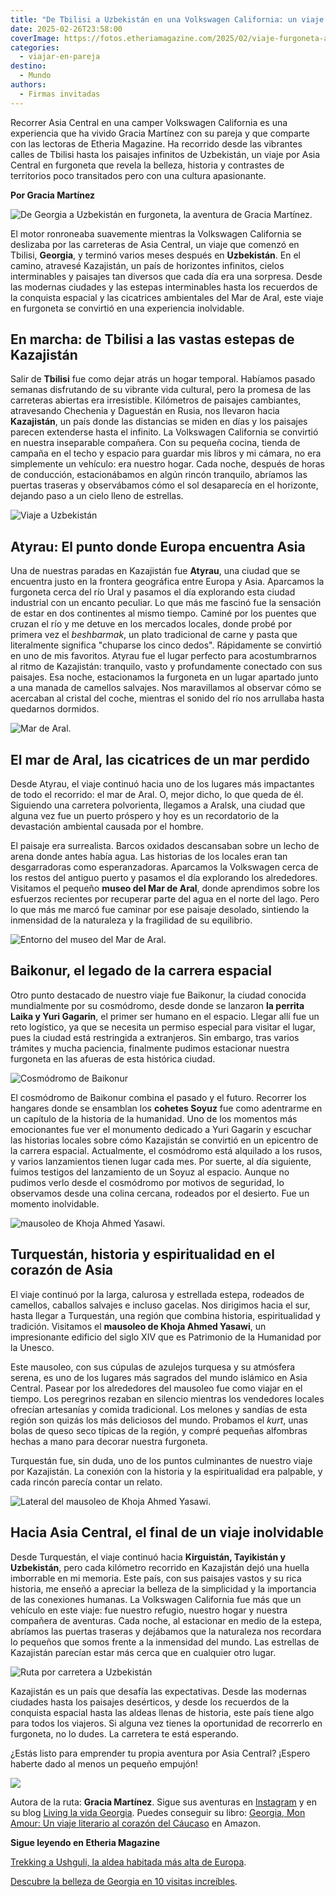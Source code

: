 ```yaml
---
title: "De Tbilisi a Uzbekistán en una Volkswagen California: un viaje por Asia Central"
date: 2025-02-26T23:58:00
coverImage: https://fotos.etheriamagazine.com/2025/02/viaje-furgoneta-asia.jpeg
categories: 
  - viajar-en-pareja
destino: 
  - Mundo
authors: 
  - Firmas invitadas
---
```


Recorrer Asia Central en una camper Volkswagen California es una experiencia que ha 
vivido Gracia Martínez con su pareja y que comparte con las lectoras de Etheria 
Magazine. Ha recorrido desde las vibrantes calles de Tbilisi hasta los paisajes 
infinitos de Uzbekistán, un viaje por Asia Central en furgoneta que revela la belleza, 
historia y contrastes de territorios poco transitados pero con una cultura apasionante. 

**Por Gracia Martínez** 

![De Georgia a Uzbekistán en furgoneta, la aventura de Gracia Martínez.](https://fotos.etheriamagazine.com/2025/02/viaje-furgoneta-asia.jpeg "De Georgia a Uzbekistán en furgoneta, la aventura de Gracia Martínez.")

El motor ronroneaba suavemente mientras la Volkswagen California se deslizaba por las 
carreteras de Asia Central, un viaje que comenzó en Tbilisi, **Georgia**, y terminó 
varios meses después en **Uzbekistán**. En el camino, atravesé Kazajistán, un país de 
horizontes infinitos, cielos interminables y paisajes tan diversos que cada día era una 
sorpresa. Desde las modernas ciudades y las estepas interminables hasta los recuerdos de 
la conquista espacial y las cicatrices ambientales del Mar de Aral, este viaje en 
furgoneta se convirtió en una experiencia inolvidable. 

## En marcha: de Tbilisi a las vastas estepas de Kazajistán

Salir de **Tbilisi** fue como dejar atrás un hogar temporal. Habíamos pasado semanas 
disfrutando de su vibrante vida cultural, pero la promesa de las carreteras abiertas era 
irresistible. Kilómetros de paisajes cambiantes, atravesando Chechenia y Daguestán en 
Rusia, nos llevaron hacia **Kazajistán**, un país donde las distancias se miden en días 
y los paisajes parecen extenderse hasta el infinito. La Volkswagen California se 
convirtió en nuestra inseparable compañera. Con su pequeña cocina, tienda de campaña en 
el techo y espacio para guardar mis libros y mi cámara, no era simplemente un vehículo: 
era nuestro hogar. Cada noche, después de horas de conducción, estacionábamos en algún 
rincón tranquilo, abríamos las puertas traseras y observábamos cómo el sol desaparecía 
en el horizonte, dejando paso a un cielo lleno de estrellas. 

![Viaje a Uzbekistán](https://fotos.etheriamagazine.com/2025/02/gracia-martinez-viaje-uzbekistan.jpg)

## Atyrau: El punto donde Europa encuentra Asia

Una de nuestras paradas en Kazajistán fue **Atyrau**, una ciudad que se encuentra justo 
en la frontera geográfica entre Europa y Asia. Aparcamos la furgoneta cerca del río Ural 
y pasamos el día explorando esta ciudad industrial con un encanto peculiar. Lo que más 
me fascinó fue la sensación de estar en dos continentes al mismo tiempo. Caminé por los 
puentes que cruzan el río y me detuve en los mercados locales, donde probé por primera 
vez el _beshbarmak_, un plato tradicional de carne y pasta que literalmente significa 
"chuparse los cinco dedos". Rápidamente se convirtió en uno de mis favoritos. Atyrau fue 
el lugar perfecto para acostumbrarnos al ritmo de Kazajistán: tranquilo, vasto y 
profundamente conectado con sus paisajes. Esa noche, estacionamos la furgoneta en un 
lugar apartado junto a una manada de camellos salvajes. Nos maravillamos al observar 
cómo se acercaban al cristal del coche, mientras el sonido del río nos arrullaba hasta 
quedarnos dormidos. 

![Mar de Aral.](https://fotos.etheriamagazine.com/2025/02/vista-aerea-viaje-furgo.jpeg "Mar de Aral.")

## El mar de Aral, las cicatrices de un mar perdido

Desde Atyrau, el viaje continuó hacia uno de los lugares más impactantes de todo el 
recorrido: el mar de Aral. O, mejor dicho, lo que queda de él. Siguiendo una carretera 
polvorienta, llegamos a Aralsk, una ciudad que alguna vez fue un puerto próspero y hoy 
es un recordatorio de la devastación ambiental causada por el hombre. 

El paisaje era surrealista. Barcos oxidados descansaban sobre un lecho de arena donde 
antes había agua. Las historias de los locales eran tan desgarradoras como 
esperanzadoras. Aparcamos la Volkswagen cerca de los restos del antiguo puerto y pasamos 
el día explorando los alrededores. Visitamos el pequeño **museo del Mar de Aral**, donde 
aprendimos sobre los esfuerzos recientes por recuperar parte del agua en el norte del 
lago. Pero lo que más me marcó fue caminar por ese paisaje desolado, sintiendo la 
inmensidad de la naturaleza y la fragilidad de su equilibrio. 

![Entorno del museo del Mar de Aral.](https://fotos.etheriamagazine.com/2025/02/gracia-martinez-viaje-asia.jpg "Entorno del museo del Mar de Aral.")

## Baikonur, el legado de la carrera espacial

Otro punto destacado de nuestro viaje fue Baikonur, la ciudad conocida mundialmente por 
su cosmódromo, desde donde se lanzaron **la perrita Laika y Yuri Gagarin**, el primer 
ser humano en el espacio. Llegar allí fue un reto logístico, ya que se necesita un 
permiso especial para visitar el lugar, pues la ciudad está restringida a extranjeros. 
Sin embargo, tras varios trámites y mucha paciencia, finalmente pudimos estacionar 
nuestra furgoneta en las afueras de esta histórica ciudad. 

![Cosmódromo de Baikonur](https://fotos.etheriamagazine.com/2025/02/viaje-furgo-asia-2.jpeg "Cosmódromo de Baikonur.")

El cosmódromo de Baikonur combina el pasado y el futuro. Recorrer los hangares donde se 
ensamblan los **cohetes Soyuz** fue como adentrarme en un capítulo de la historia de la 
humanidad. Uno de los momentos más emocionantes fue ver el monumento dedicado a Yuri 
Gagarin y escuchar las historias locales sobre cómo Kazajistán se convirtió en un 
epicentro de la carrera espacial. Actualmente, el cosmódromo está alquilado a los rusos, 
y varios lanzamientos tienen lugar cada mes. Por suerte, al día siguiente, fuimos 
testigos del lanzamiento de un Soyuz al espacio. Aunque no pudimos verlo desde el 
cosmódromo por motivos de seguridad, lo observamos desde una colina cercana, rodeados 
por el desierto. Fue un momento inolvidable. 

![mausoleo de Khoja Ahmed Yasawi.](https://fotos.etheriamagazine.com/2025/02/Viaje-furgo-Mausoleo-de-Khoja-Ahmad-Yasavi.jpg "Gracia en el mausoleo de Khoja Ahmed Yasawi.")

## Turquestán, historia y espiritualidad en el corazón de Asia

El viaje continuó por la larga, calurosa y estrellada estepa, rodeados de camellos, 
caballos salvajes e incluso gacelas. Nos dirigimos hacia el sur, hasta llegar a 
Turquestán, una región que combina historia, espiritualidad y tradición. Visitamos el 
**mausoleo de Khoja Ahmed Yasawi**, un impresionante edificio del siglo XIV que es 
Patrimonio de la Humanidad por la Unesco. 

Este mausoleo, con sus cúpulas de azulejos turquesa y su atmósfera serena, es uno de los 
lugares más sagrados del mundo islámico en Asia Central. Pasear por los alrededores del 
mausoleo fue como viajar en el tiempo. Los peregrinos rezaban en silencio mientras los 
vendedores locales ofrecían artesanías y comida tradicional. Los melones y sandías de 
esta región son quizás los más deliciosos del mundo. Probamos el _kurt_, unas bolas de 
queso seco típicas de la región, y compré pequeñas alfombras hechas a mano para decorar 
nuestra furgoneta. 

Turquestán fue, sin duda, uno de los puntos culminantes de nuestro viaje por Kazajistán. 
La conexión con la historia y la espiritualidad era palpable, y cada rincón parecía 
contar un relato. 

![Lateral del mausoleo de Khoja Ahmed Yasawi.](https://fotos.etheriamagazine.com/2025/02/camello-viaje-asia.jpeg "Lateral del mausoleo de Khoja Ahmed Yasawi.")

## Hacia Asia Central, el final de un viaje inolvidable

Desde Turquestán, el viaje continuó hacia **Kirguistán, Tayikistán y Uzbekistán**, pero 
cada kilómetro recorrido en Kazajistán dejó una huella imborrable en mi memoria. Este 
país, con sus paisajes vastos y su rica historia, me enseñó a apreciar la belleza de la 
simplicidad y la importancia de las conexiones humanas. La Volkswagen California fue más 
que un vehículo en este viaje: fue nuestro refugio, nuestro hogar y nuestra compañera de 
aventuras. Cada noche, al estacionar en medio de la estepa, abríamos las puertas 
traseras y dejábamos que la naturaleza nos recordara lo pequeños que somos frente a la 
inmensidad del mundo. Las estrellas de Kazajistán parecían estar más cerca que en 
cualquier otro lugar. 

![Ruta por carretera a Uzbekistán](https://fotos.etheriamagazine.com/2025/02/viaje-furgo-asia.jpeg "Las rutas por carretera regalan mil experiencias.")

Kazajistán es un país que desafía las expectativas. Desde las modernas ciudades hasta 
los paisajes desérticos, y desde los recuerdos de la conquista espacial hasta las aldeas 
llenas de historia, este país tiene algo para todos los viajeros. Si alguna vez tienes 
la oportunidad de recorrerlo en furgoneta, no lo dudes. La carretera te está esperando. 

¿Estás listo para emprender tu propia aventura por Asia Central? ¡Espero haberte dado al 
menos un pequeño empujón! 

![](https://fotos.etheriamagazine.com/2025/02/810D7qvlL._SL1500_.jpg)

Autora de la ruta: **Gracia Martínez**. Sigue sus aventuras en [Instagram](https://www.instagram.com/livinglavidageorgia/) 
y en su blog [Living la vida Georgia](http://living-la-vida-georgia.com/). Puedes 
conseguir su libro: [Georgia, Mon Amour: Un viaje literario al corazón del 
Cáucaso](https://www.amazon.es/Georgia-Mon-Amour-literario-Literatura-ebook/dp/B0CLKYFX6V) 
en Amazon. 

**Sigue leyendo en Etheria Magazine** 

[Trekking a Ushguli, la aldea habitada más alta de 
Europa](https://etheriamagazine.com/2021/02/16/ruta-detallada-trekking-a-ushguli-georgia/). 

[Descubre la belleza de Georgia en 10 visitas 
increíbles](https://etheriamagazine.com/2019/02/13/que-ver-georgia/).
